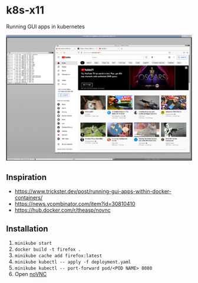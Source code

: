 # k8s-x11

Running GUI apps in kubernetes

![screenshot](screenshot.png)

## Inspiration

- https://www.trickster.dev/post/running-gui-apps-within-docker-containers/
- https://news.ycombinator.com/item?id=30810410
- https://hub.docker.com/r/theasp/novnc

## Installation

1. `minikube start`
1. `docker build -t firefox .`
1. `minikube cache add firefox:latest`
1. `minikube kubectl -- apply -f deployment.yaml`
1. `minikube kubectl -- port-forward pod/<POD NAME> 8080`
1. Open [noVNC](http://localhost:8080/vnc_auto.html)
